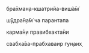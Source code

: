 бра̄хман̣а-кшатрийа-виш́а̄м̇

ш́ӯдра̄н̣а̄м̇ ча парантапа

карма̄н̣и правибхакта̄ни

свабха̄ва-прабхаваир гун̣аих̣